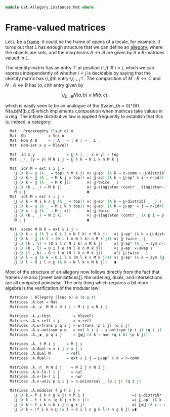 <!--
```agda
open import Cat.Allegory.Base
open import Cat.Prelude

open import Order.Frame
open import Order.Base

import Order.Frame.Reasoning
```
-->

```agda
module Cat.Allegory.Instances.Mat where
```

# Frame-valued matrices

Let $L$ be a [frame]: it could be the frame of opens of a locale, for
example. It turns out that $L$ has enough structure that we can define
an [allegory], where the objects are sets, and the morphisms $A \rel B$
are given by $A \times B$-matrices valued in $L$.

[frame]: Order.Frame.html
[allegory]: Cat.Allegory.Base.html

<!--
```agda
module _ {o ℓ : Level} (L : Frame o ℓ) where
  open Order.Frame.Reasoning (L .snd)
  open Precategory
  private module A = Allegory
```
-->

The identity matrix has an entry $\top$ at position $(i, j)$ iff $i =
j$, which we can express independently of whether $i = j$ is decidable
by saying that the identity matrix has $(i,j)$th entry $\bigvee_{i = j}
\top$. The composition of $M : B \rel C$ and $N : A \rel B$ has $(a,c)$th
entry given by

$$
\bigvee_{b : B} N(a,b) \wedge M(b,c) \text{,}
$$

which is easily seen to be an analogue of the $\sum_{b = 0}^{B}
N(a,b)M(b,c)$ which implements composition when matrices take values in
a ring. The infinite distributive law is applied frequently to establish
that this is, indeed, a category:

```agda
  Mat : Precategory (lsuc o) o
  Mat .Ob          = Set o
  Mat .Hom A B     = ∣ A ∣ → ∣ B ∣ → ⌞ L ⌟
  Mat .Hom-set x y = hlevel!

  Mat .id x y              = ⋃ λ (_ : x ≡ y) → top
  Mat ._∘_ {y = y} M N i j = ⋃ λ k → N i k ∩ M k j

  Mat .idr M = ext λ i j →
    ⋃ (λ k → ⋃ (λ _ → top) ∩ M k j) ≡⟨ ⋃-apᶠ (λ k → ∩-comm ∙ ⋃-distribl _ _) ⟩
    ⋃ (λ k → ⋃ (λ _ → M k j ∩ top)) ≡⟨ ⋃-apᶠ (λ k → ⋃-apᶠ λ i → ∩-idr) ⟩
    ⋃ (λ k → ⋃ (λ _ → M k j))       ≡⟨ ⋃-twice _ ⟩
    ⋃ (λ (k , _) → M k j)           ≡⟨ ⋃-singleton (contr _ Singleton-is-contr) ⟩
    M i j                           ∎
  Mat .idl M = ext λ i j →
    ⋃ (λ k → M i k ∩ ⋃ (λ _ → top)) ≡⟨ ⋃-apᶠ (λ k → ⋃-distribl _ _) ⟩
    ⋃ (λ k → ⋃ (λ _ → M i k ∩ top)) ≡⟨ ⋃-apᶠ (λ k → ⋃-apᶠ λ j → ∩-idr) ⟩
    ⋃ (λ x → ⋃ (λ _ → M i x))       ≡⟨ ⋃-twice _ ⟩
    ⋃ (λ (k , _) → M i k)           ≡⟨ ⋃-singleton (contr _ (λ p i → p .snd (~ i) , λ j → p .snd (~ i ∨ j))) ⟩
    M i j                           ∎

  Mat .assoc M N O = ext λ i j →
    ⋃ (λ k → ⋃ (λ l → O i l ∩ N l k) ∩ M k j)   ≡⟨ ⋃-apᶠ (λ k → ⋃-distribr _ _) ⟩
    ⋃ (λ k → ⋃ (λ l → (O i l ∩ N l k) ∩ M k j)) ≡⟨ ⋃-twice _ ⟩
    ⋃ (λ (k , l) → (O i l ∩ N l k) ∩ M k j)     ≡⟨ ⋃-apᶠ (λ _ → sym ∩-assoc) ⟩
    ⋃ (λ (k , l) → O i l ∩ (N l k ∩ M k j))     ≡⟨ ⋃-apⁱ ×-swap ⟩
    ⋃ (λ (l , k) → O i l ∩ (N l k ∩ M k j))     ≡˘⟨ ⋃-twice _ ⟩
    ⋃ (λ l → ⋃ (λ k → O i l ∩ (N l k ∩ M k j))) ≡⟨ ⋃-apᶠ (λ k → sym (⋃-distribl _ _)) ⟩
    ⋃ (λ l → O i l ∩ ⋃ (λ k → N l k ∩ M k j))   ∎
```

Most of the structure of an allegory now follows directly from the fact
that frames are also [[meet semilattices]]: the ordering, duals, and
intersections are all computed pointwise. The only thing which requires
a bit more algebra is the verification of the modular law:

```agda
  Matrices : Allegory (lsuc o) o (o ⊔ ℓ)
  Matrices .A.cat = Mat
  Matrices .A._≤_ M N = ∀ i j → M i j ≤ N i j

  Matrices .A.≤-thin          = hlevel!
  Matrices .A.≤-refl i j      = ≤-refl
  Matrices .A.≤-trans p q i j = ≤-trans (p i j) (q i j)
  Matrices .A.≤-antisym p q   = ext λ i j → ≤-antisym (p i j) (q i j)
  Matrices .A._◆_ p q i j     = ⋃≤⋃ (λ k → ∩≤∩ (q i k) (p k j))

  Matrices .A._† M i j     = M j i
  Matrices .A.dual-≤ x i j = x j i
  Matrices .A.dual M       = refl
  Matrices .A.dual-∘       = ext λ i j → ⋃-apᶠ λ k → ∩-comm

  Matrices .A._∩_ M N i j    = M i j ∩ N i j
  Matrices .A.∩-le-l i j     = ∩≤l
  Matrices .A.∩-le-r i j     = ∩≤r
  Matrices .A.∩-univ p q i j = ∩-universal _ (p i j) (q i j)

  Matrices .A.modular f g h i j =
    ⋃ (λ k → f i k ∩ g k j) ∩ h i j                     =⟨ ⋃-distribr _ _ ∙ ⋃-apᶠ (λ _ → sym ∩-assoc) ⟩
    ⋃ (λ k → f i k ∩ (g k j ∩ h i j))                   =⟨ ⋃-apᶠ (λ k → ap₂ _∩_ refl ∩-comm) ⟩
    ⋃ (λ k → f i k ∩ h i j ∩ g k j)                     ≤⟨ ⋃≤⋃ (λ i → ∩-universal _ (∩≤∩r (⋃-inj j)) (≤-trans ∩≤r ∩≤r)) ⟩
    ⋃ (λ k → (f i k ∩ ⋃ (λ l → h i l ∩ g k l)) ∩ g k j) ≤∎
```
